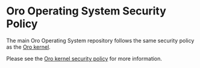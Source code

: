 # Oro Operating System Security Policy

The main Oro Operating System repository follows the same
security policy as the [Oro kernel](https://github.com/oro-os/kernel).

Please see the [Oro kernel security policy](https://github.com/oro-os/kernel/blob/master/SECURITY.md) for more information.
